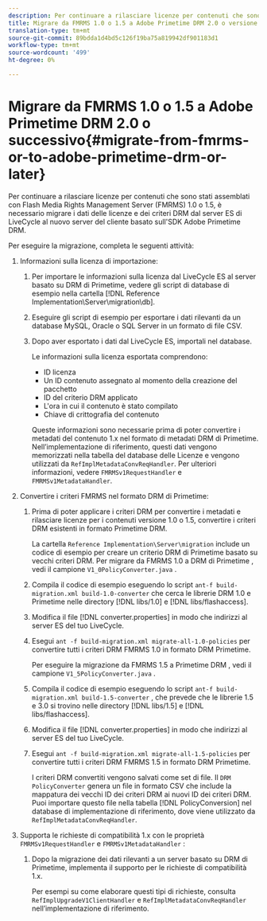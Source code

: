 ```yaml
---
description: Per continuare a rilasciare licenze per contenuti che sono stati assemblati con Flash Media Rights Management Server (FMRMS) 1.0 o 1.5, è necessario migrare i dati delle licenze e dei criteri DRM dal server ES di LiveCycle al nuovo server del cliente basato sull'SDK Adobe Primetime DRM.
title: Migrare da FMRMS 1.0 o 1.5 a Adobe Primetime DRM 2.0 o versione successiva
translation-type: tm+mt
source-git-commit: 89bdda1d4bd5c126f19ba75a819942df901183d1
workflow-type: tm+mt
source-wordcount: '499'
ht-degree: 0%

---
```



# Migrare da FMRMS 1.0 o 1.5 a Adobe Primetime DRM 2.0 o successivo{#migrate-from-fmrms-or-to-adobe-primetime-drm-or-later}

Per continuare a rilasciare licenze per contenuti che sono stati assemblati con Flash Media Rights Management Server (FMRMS) 1.0 o 1.5, è necessario migrare i dati delle licenze e dei criteri DRM dal server ES di LiveCycle al nuovo server del cliente basato sull&#39;SDK Adobe Primetime DRM.

Per eseguire la migrazione, completa le seguenti attività:

1. Informazioni sulla licenza di importazione:

   1. Per importare le informazioni sulla licenza dal LiveCycle ES al server basato su DRM di Primetime, vedere gli script di database di esempio nella cartella [!DNL Reference Implementation\Server\migration\db].
   1. Eseguire gli script di esempio per esportare i dati rilevanti da un database MySQL, Oracle o SQL Server in un formato di file CSV.
   1. Dopo aver esportato i dati dal LiveCycle ES, importali nel database.

      Le informazioni sulla licenza esportata comprendono:

      * ID licenza
      * Un ID contenuto assegnato al momento della creazione del pacchetto
      * ID del criterio DRM applicato
      * L&#39;ora in cui il contenuto è stato compilato
      * Chiave di crittografia del contenuto

      Queste informazioni sono necessarie prima di poter convertire i metadati del contenuto 1.x nel formato di metadati DRM di Primetime. Nell’implementazione di riferimento, questi dati vengono memorizzati nella tabella del database delle Licenze e vengono utilizzati da `RefImplMetadataConvReqHandler`. Per ulteriori informazioni, vedere `FMRMSv1RequestHandler` e `FMRMSv1MetadataHandler`.


1. Convertire i criteri FMRMS nel formato DRM di Primetime:

   1. Prima di poter applicare i criteri DRM per convertire i metadati e rilasciare licenze per i contenuti versione 1.0 o 1.5, convertire i criteri DRM esistenti in formato Primetime DRM.

      La cartella `Reference Implementation\Server\migration` include un codice di esempio per creare un criterio DRM di Primetime basato su vecchi criteri DRM. Per migrare da FMRMS 1.0 a DRM di Primetime , vedi il campione `V1_0PolicyConverter.java` .
   1. Compila il codice di esempio eseguendo lo script `ant-f build-migration.xml build-1.0-converter` che cerca le librerie DRM 1.0 e Primetime nelle directory [!DNL libs/1.0] e [!DNL libs/flashaccess].

   1. Modifica il file [!DNL converter.properties] in modo che indirizzi al server ES del tuo LiveCycle.
   1. Esegui `ant -f build-migration.xml migrate-all-1.0-policies` per convertire tutti i criteri DRM FMRMS 1.0 in formato DRM Primetime.

      Per eseguire la migrazione da FMRMS 1.5 a Primetime DRM , vedi il campione `V1_5PolicyConverter.java` .

   1. Compila il codice di esempio eseguendo lo script `ant-f build-migration.xml build-1.5-converter` , che prevede che le librerie 1.5 e 3.0 si trovino nelle directory [!DNL libs/1.5] e [!DNL libs/flashaccess].

   1. Modifica il file [!DNL converter.properties] in modo che indirizzi al server ES del tuo LiveCycle.
   1. Esegui `ant -f build-migration.xml migrate-all-1.5-policies` per convertire tutti i criteri DRM FMRMS 1.5 in formato DRM Primetime.

      I criteri DRM convertiti vengono salvati come set di file. Il `DRM PolicyConverter` genera un file in formato CSV che include la mappatura dei vecchi ID dei criteri DRM ai nuovi ID dei criteri DRM. Puoi importare questo file nella tabella [!DNL PolicyConversion] nel database di implementazione di riferimento, dove viene utilizzato da `RefImplMetadataConvReqHandler`.

1. Supporta le richieste di compatibilità 1.x con le proprietà `FMRMSv1RequestHandler` e `FMRMSv1MetadataHandler` :

   1. Dopo la migrazione dei dati rilevanti a un server basato su DRM di Primetime, implementa il supporto per le richieste di compatibilità 1.x.

      Per esempi su come elaborare questi tipi di richieste, consulta `RefImplUpgradeV1ClientHandler` e `RefImplMetadataConvReqHandler` nell’implementazione di riferimento.

